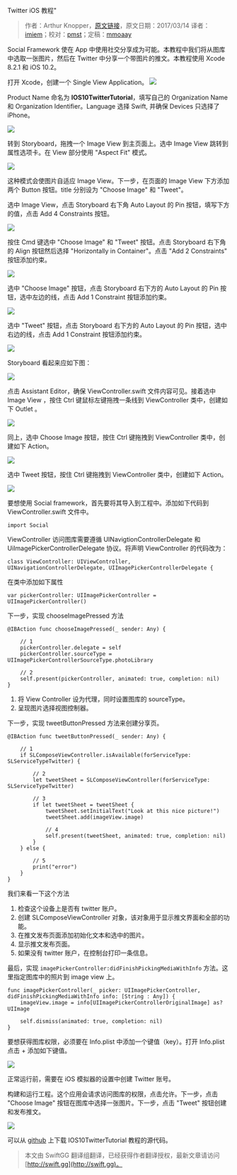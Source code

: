 Twitter iOS 教程"

> 作者：Arthur Knopper，[原文链接](https://www.ioscreator.com/tutorials/twitter-ios-tutorial-ios10)，原文日期：2017/03/14
> 译者：[imiem](undefined)；校对：[pmst](http://www.jianshu.com/users/596f2ba91ce9/latest_articles)；定稿：[mmoaay](http://www.jianshu.com/u/2d46948e84e3)
  








Social Framework 使在 App 中使用社交分享成为可能。本教程中我们将从图库中选取一张图片，然后在 Twitter 中分享一个带图片的推文。本教程使用 Xcode 8.2.1 和 iOS 10.2。



打开 Xcode，创建一个 Single View Application。
![](https://static1.squarespace.com/static/52428a0ae4b0c4a5c2a2cede/t/58ac188403596e6e756a90de/1487673582847/single-view-xcode-template?format=750w)

Product Name 命名为 **IOS10TwitterTutorial**，填写自己的 Organization Name 和 Organization Identifier。Language 选择 Swift, 并确保 Devices 只选择了 iPhone。

![](https://static1.squarespace.com/static/52428a0ae4b0c4a5c2a2cede/t/58bdd0e5ebbd1a862aa4e607/1488834806778/?format=750w)

转到 Storyboard，拖拽一个 Image View 到主页面上。选中 Image View 跳转到属性选项卡。在 View 部分使用 "Aspect Fit" 模式。

![](https://static1.squarespace.com/static/52428a0ae4b0c4a5c2a2cede/t/58bf28b2579fb364709183e2/1489179523601/?format=300w)

这种模式会使图片自适应 Image View。下一步，在页面的 Image View 下方添加两个 Button 按钮。title 分别设为 "Choose Image" 和 "Tweet"。

选中 Image View，点击 Storyboard 右下角 Auto Layout 的 Pin 按钮，填写下方的值，点击 Add 4 Constraints 按钮。

![](https://static1.squarespace.com/static/52428a0ae4b0c4a5c2a2cede/t/58c3146859cc687d8517890b/1489179771064/?format=300w)

按住 Cmd 键选中 "Choose Image" 和 "Tweet" 按钮。点击 Storyboard 右下角的 Align 按钮然后选择 "Horizontally in Container"。点击 "Add 2 Constraints" 按钮添加约束。

![](https://static1.squarespace.com/static/52428a0ae4b0c4a5c2a2cede/t/58c3150a197aea79a99ee1b6/1489179928571/?format=300w)

选中 "Choose Image" 按钮，点击 Storyboard 右下方的 Auto Layout 的 Pin 按钮，选中左边的线，点击 Add 1 Constraint 按钮添加约束。

![](https://static1.squarespace.com/static/52428a0ae4b0c4a5c2a2cede/t/58c316703a0411cbb3a3de97/1489180282522/?format=300w)

选中 "Tweet" 按钮，点击 Storyboard 右下方的 Auto Layout 的 Pin 按钮，选中右边的线，点击 Add 1 Constraint 按钮添加约束。

![](https://static1.squarespace.com/static/52428a0ae4b0c4a5c2a2cede/t/58c3160e17bffcd43a8a797d/1489180185605/?format=300w)

Storyboard 看起来应如下图：

![](https://static1.squarespace.com/static/52428a0ae4b0c4a5c2a2cede/t/58c316cc37c581a0d2821086/1489180376170/?format=300w)

点击 Assistant Editor，确保 ViewController.swift 文件内容可见。接着选中 Image View ，按住 Ctrl 键鼠标左键拖拽一条线到  ViewController 类中，创建如下 Outlet 。

![](https://static1.squarespace.com/static/52428a0ae4b0c4a5c2a2cede/t/58c31732be659451377675e6/1489180486656/?format=300w)

同上，选中 Choose Image 按钮，按住 Ctrl 键拖拽到 ViewController 类中，创建如下 Action。

![](https://static1.squarespace.com/static/52428a0ae4b0c4a5c2a2cede/t/58c3176e1b10e3fe89d7cea0/1489180547187/?format=300w)

选中 Tweet 按钮，按住 Ctrl 键拖拽到 ViewController 类中，创建如下 Action。

![](https://static1.squarespace.com/static/52428a0ae4b0c4a5c2a2cede/t/58c317b837c581a0d2821e93/1489180608256/?format=300w)

要想使用 Social framework，首先要将其导入到工程中。添加如下代码到 ViewController.swift 文件中。

    
    import Social

ViewController 访问图库需要遵循 UINavigtionControllerDelegate 和 UiImagePickerControllerDelegate 协议。将声明 ViewController 的代码改为：

    
    class ViewController: UIViewController, UINavigationControllerDelegate, UIImagePickerControllerDelegate {

在类中添加如下属性

    
    var pickerController: UIImagePickerController = UIImagePickerController()

下一步，实现 chooseImagePressed 方法

    
    @IBAction func chooseImagePressed(_ sender: Any) {
            
        // 1
        pickerController.delegate = self
        pickerController.sourceType = UIImagePickerControllerSourceType.photoLibrary
            
        // 2
        self.present(pickerController, animated: true, completion: nil)
    }

1. 将 View Controller 设为代理，同时设置图库的 sourceType。
2. 呈现图片选择视图控制器。

下一步，实现 tweetButtonPressed 方法来创建分享页。

    
    @IBAction func tweetButtonPressed(_ sender: Any) {
            
        // 1
        if SLComposeViewController.isAvailable(forServiceType: SLServiceTypeTwitter) {
                
            // 2
            let tweetSheet = SLComposeViewController(forServiceType: SLServiceTypeTwitter)
                
            // 3
            if let tweetSheet = tweetSheet {
                tweetSheet.setInitialText("Look at this nice picture!")
                tweetSheet.add(imageView.image)
                    
                // 4
                self.present(tweetSheet, animated: true, completion: nil)
            }
        } else {
                
            // 5
            print("error")
        }
    }

我们来看一下这个方法

1. 检查这个设备上是否有 twitter 账户。
2. 创建 SLComposeViewController 对象，该对象用于显示推文界面和全部的功能。
3. 在推文发布页面添加初始化文本和选中的图片。
4. 显示推文发布页面。
5. 如果没有 twitter 账户，在控制台打印一条信息。

最后，实现 `imagePickerController:didFinishPickingMediaWithInfo` 方法。这里指定图库中的照片到 image view 上。

    
    func imagePickerController(_ picker: UIImagePickerController, didFinishPickingMediaWithInfo info: [String : Any]) {
        imageView.image = info[UIImagePickerControllerOriginalImage] as? UIImage
            
        self.dismiss(animated: true, completion: nil)
    }

要想获得图库权限，必须要在 Info.plist 中添加一个键值（key）。打开 Info.plist 点击 + 添加如下键值。

![](https://static1.squarespace.com/static/52428a0ae4b0c4a5c2a2cede/t/58c3202c3a0411cbb3a47fd5/1489182773231/?format=750w)

正常运行前，需要在 iOS 模拟器的设置中创建 Twitter 账号。

构建和运行工程。这个应用会请求访问图库的权限，点击允许。下一步，点击 "Choose Image"  按钮在图库中选择一张图片。下一步，点击 "Tweet" 按钮创建和发布推文。

![](https://static1.squarespace.com/static/52428a0ae4b0c4a5c2a2cede/t/58c3209020099e3e84bff0d9/1489182915932/?format=500w)

可以从 [github](https://github.com/ioscreator/ioscreator) 上下载 IOS10TwitterTutorial 教程的源代码。

> 本文由 SwiftGG 翻译组翻译，已经获得作者翻译授权，最新文章请访问 [http://swift.gg](http://swift.gg)。